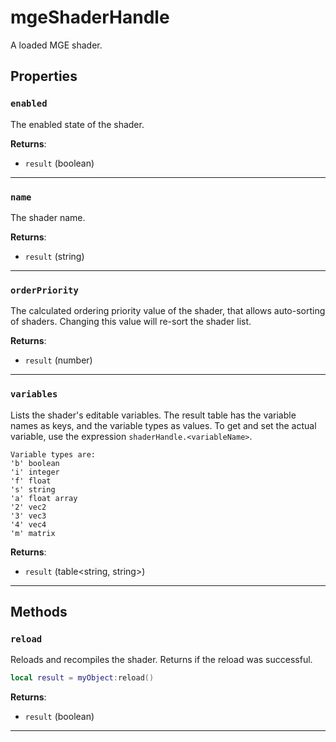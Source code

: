 <!---
	This file is autogenerated. Do not edit this file manually. Your changes will be ignored.
	More information: https://github.com/MWSE/MWSE/tree/master/docs
-->

# mgeShaderHandle
<div class="search_terms" style="display: none">mgeshaderhandle</div>

A loaded MGE shader.

## Properties

### `enabled`
<div class="search_terms" style="display: none">enabled</div>

The enabled state of the shader.

**Returns**:

* `result` (boolean)

***

### `name`
<div class="search_terms" style="display: none">name</div>

The shader name.

**Returns**:

* `result` (string)

***

### `orderPriority`
<div class="search_terms" style="display: none">orderpriority</div>

The calculated ordering priority value of the shader, that allows auto-sorting of shaders. Changing this value will re-sort the shader list.

**Returns**:

* `result` (number)

***

### `variables`
<div class="search_terms" style="display: none">variables</div>

Lists the shader's editable variables. The result table has the variable names as keys, and the variable types as values. To get and set the actual variable, use the expression `shaderHandle.<variableName>`.

	Variable types are:
	'b' boolean
	'i' integer
	'f' float
	's' string
	'a' float array
	'2' vec2
	'3' vec3
	'4' vec4
	'm' matrix

**Returns**:

* `result` (table&lt;string, string&gt;)

***

## Methods

### `reload`
<div class="search_terms" style="display: none">reload</div>

Reloads and recompiles the shader. Returns if the reload was successful.

```lua
local result = myObject:reload()
```

**Returns**:

* `result` (boolean)

***

